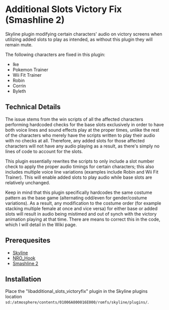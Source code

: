 # Additional Slots Victory Fix (Smashline 2)

Skyline plugin modifying certain characters' audio on victory screens when utilizing added slots to play as intended, as without this plugin they will remain mute.

The following characters are fixed in this plugin:
* Ike
* Pokemon Trainer
* Wii Fit Trainer
* Robin
* Corrin
* Byleth

## Technical Details
The issue stems from the win scripts of all the affected characters performing hardcoded checks for the base slots exclusively in order to have both voice lines and sound effects play at the proper times, unlike the rest of the characters who merely have the scripts written to play their audio with no checks at all. Therefore, any added slots for those affected characters will not have any audio playing as a result, as there's simply no lines of code to account for the slots.

This plugin essentially rewrites the scripts to only include a slot number check to apply the proper audio timings for certain characters; this also includes multiple voice line variations (examples include Robin and Wii Fit Trainer). This will enable added slots to play audio while base slots are relatively unchanged.

Keep in mind that this plugin specifically hardcodes the same costume pattern as the base game (alternating odd/even for gender/costume variations). As a result, any modification to the costume order (for example stacking multiple female at once and vice versa) for either base or added slots will result in audio being mistimed and out of synch with the victory animation playing at that time. There are means to correct this in the code, which I will detail in the Wiki page.


## Prerequesites
* [Skyline](https://github.com/skyline-dev/skyline/releases)
* [NRO_Hook](https://github.com/ultimate-research/nro-hook-plugin/releases)
* [Smashline 2](https://github.com/HDR-Development/smashline/releases)

## Installation
Place the "libadditional_slots_victoryfix" plugin in the Skyline plugins location ```sd:/atmosphere/contents/01006A800016E000/romfs/skyline/plugins/```.
